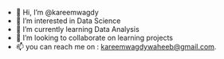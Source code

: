 - 👋 Hi, I’m @kareemwagdy
- 👀 I’m interested in Data Science
- 🌱 I’m currently learning Data Analysis
- 💞️ I’m looking to collaborate on learning projects
- 📫 you can reach me on : kareemwagdywaheeb@gmail.com.

<!---
kareemwagdy/kareemwagdy is a ✨ special ✨ repository because its `README.md` (this file) appears on your GitHub profile.
You can click the Preview link to take a look at your changes.
--->
